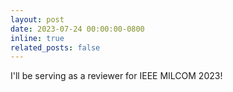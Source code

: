 ```yaml
---
layout: post
date: 2023-07-24 00:00:00-0800
inline: true
related_posts: false
---
```


I'll be serving as a reviewer for IEEE MILCOM 2023!
